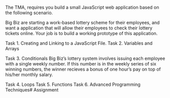 The TMA, requires you
build a small JavaScript web application based on the following scenario.

Big Biz are starting a work-based lottery scheme for their employees, and want
a application that will allow their employees to check their lottery tickets online.
Your job is to build a working prototype of this application.

Task 1. Creating and Linking to a JavaScript File.
Task 2. Variables and Arrays

Task 3. Conditionals
Big Biz’s lottery system involves issuing each employee with a single weekly
number. If this number is in the weekly series of six winning numbers, the
winner recieves a bonus of one hour’s pay on top of his/her monthly salary.

Task 4. Loops
Task 5. Functions
Task 6. Advanced Programming Techniques# Assignment
